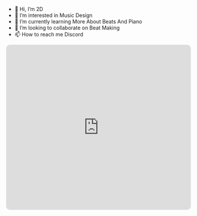 - 👋 Hi, I’m 2D
- 👀 I’m interested in Music Design
- 🌱 I’m currently learning More About Beats And Piano
- 💞️ I’m looking to collaborate on Beat Making
- 📫 How to reach me Discord


 <iframe src="https://embed.podcasts.apple.com/us/podcast/annoyed-the-podcast/id1598330368?itsct=podcast_box_player&amp;itscg=30200&amp;ls=1&amp;theme=auto" height="450px" frameborder="0" sandbox="allow-forms allow-popups allow-same-origin allow-scripts allow-top-navigation-by-user-activation" allow="autoplay *; encrypted-media *;" style="width: 100%; max-width: 660px; overflow: hidden; border-radius: 10px; background: transparent;"></iframe>
